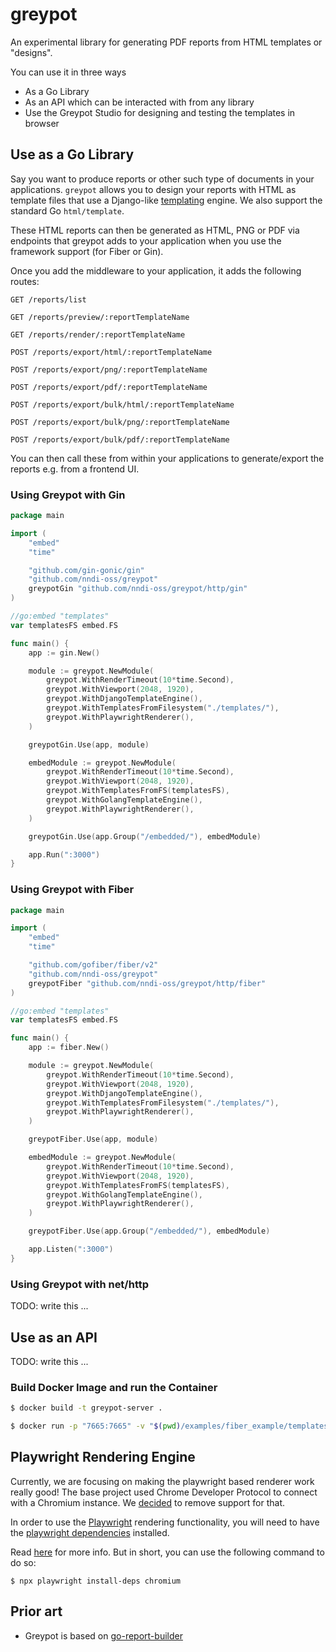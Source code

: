 # greypot

An experimental library for generating PDF reports from HTML templates or "designs".

You can use it in three ways

* As a Go Library
* As an API which can be interacted with from any library
* Use the Greypot Studio for designing and testing the templates in browser


## Use as a Go Library

Say you want to produce reports or other such type of documents in your applications. 
`greypot` allows you to design your reports with HTML as template files that use  a Django-like [templating](https://docs.djangoproject.com/en/4.1/ref/templates/language/) engine. We also support the standard Go `html/template`.

These HTML reports can then be generated as HTML, PNG or PDF via endpoints that greypot adds to your application when you use the framework support (for Fiber or Gin).

Once you add the middleware to your application, it adds the following routes:

```
GET /reports/list

GET /reports/preview/:reportTemplateName

GET /reports/render/:reportTemplateName

POST /reports/export/html/:reportTemplateName

POST /reports/export/png/:reportTemplateName

POST /reports/export/pdf/:reportTemplateName

POST /reports/export/bulk/html/:reportTemplateName

POST /reports/export/bulk/png/:reportTemplateName

POST /reports/export/bulk/pdf/:reportTemplateName
```

You can then call these from within your applications to generate/export the reports e.g. from a frontend UI.

### Using Greypot with Gin

```go
package main

import (
	"embed"
	"time"

	"github.com/gin-gonic/gin"
	"github.com/nndi-oss/greypot"
	greypotGin "github.com/nndi-oss/greypot/http/gin"
)

//go:embed "templates"
var templatesFS embed.FS

func main() {
	app := gin.New()

	module := greypot.NewModule(
		greypot.WithRenderTimeout(10*time.Second),
		greypot.WithViewport(2048, 1920),
		greypot.WithDjangoTemplateEngine(),
		greypot.WithTemplatesFromFilesystem("./templates/"),
		greypot.WithPlaywrightRenderer(),
	)

	greypotGin.Use(app, module)

	embedModule := greypot.NewModule(
		greypot.WithRenderTimeout(10*time.Second),
		greypot.WithViewport(2048, 1920),
		greypot.WithTemplatesFromFS(templatesFS),
		greypot.WithGolangTemplateEngine(),
		greypot.WithPlaywrightRenderer(),
	)

	greypotGin.Use(app.Group("/embedded/"), embedModule)

	app.Run(":3000")
}
```


### Using Greypot with Fiber


```go
package main

import (
	"embed"
	"time"

	"github.com/gofiber/fiber/v2"
	"github.com/nndi-oss/greypot"
	greypotFiber "github.com/nndi-oss/greypot/http/fiber"
)

//go:embed "templates"
var templatesFS embed.FS

func main() {
	app := fiber.New()

	module := greypot.NewModule(
		greypot.WithRenderTimeout(10*time.Second),
		greypot.WithViewport(2048, 1920),
		greypot.WithDjangoTemplateEngine(),
		greypot.WithTemplatesFromFilesystem("./templates/"),
		greypot.WithPlaywrightRenderer(),
	)

	greypotFiber.Use(app, module)

	embedModule := greypot.NewModule(
		greypot.WithRenderTimeout(10*time.Second),
		greypot.WithViewport(2048, 1920),
		greypot.WithTemplatesFromFS(templatesFS),
		greypot.WithGolangTemplateEngine(),
		greypot.WithPlaywrightRenderer(),
	)

	greypotFiber.Use(app.Group("/embedded/"), embedModule)

	app.Listen(":3000")
}
```

### Using Greypot with net/http

TODO: write this ...

## Use as an API

TODO: write this ...

### Build Docker Image and run the Container

```sh
$ docker build -t greypot-server .

$ docker run -p "7665:7665" -v "$(pwd)/examples/fiber_example/templates:/templates" greypot-server
```


## Playwright Rendering Engine

Currently, we are focusing on making the playwright based renderer work really good! The base project used Chrome Developer Protocol to connect with a Chromium instance. We [decided](https://github.com/nndi-oss/greypot/issues/1) to remove support for that.

In order to use the [Playwright](https://github.com/playwright-community/playwright-go) rendering functionality, you will need to have the [playwright dependencies](https://playwright.dev/docs/cli#install-system-dependencies) installed.

Read [here](https://playwright.dev/docs/cli#install-system-dependencies) for more info. But in short, you can use the following command to do so:

```
$ npx playwright install-deps chromium
```

## Prior art

- Greypot is based on [go-report-builder](https://github.com/AdikaStyle/go-report-builder)
